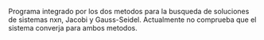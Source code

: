 Programa integrado por los dos metodos para la busqueda de soluciones de sistemas nxn, Jacobi y Gauss-Seidel. Actualmente no comprueba que el sistema converja para ambos metodos.
